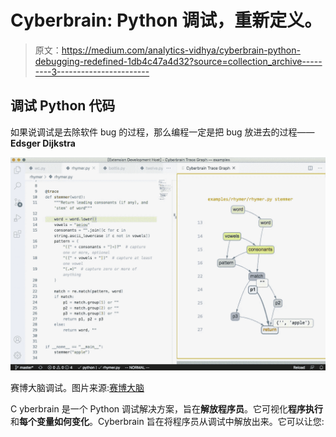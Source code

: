 # Cyberbrain: Python 调试，重新定义。

> 原文：<https://medium.com/analytics-vidhya/cyberbrain-python-debugging-redefined-1db4c47a4d32?source=collection_archive---------3----------------------->

## 调试 Python 代码

如果说调试是去除软件 bug 的过程，那么编程一定是把 bug 放进去的过程——**Edsger Dijkstra**

![](img/cdce5c7fc0e1ffbdd6f0246908d8a70c.png)

赛博大脑调试。图片来源:[赛博大脑](https://user-images.githubusercontent.com/2592205/95418789-1820b480-08ed-11eb-9b3e-61c8cdbf187a.png)

C yberbrain 是一个 Python 调试解决方案，旨在**解放程序员**。它可视化**程序执行**和**每个变量如何变化**。Cyberbrain 旨在将程序员从调试中解放出来。它可以让您: